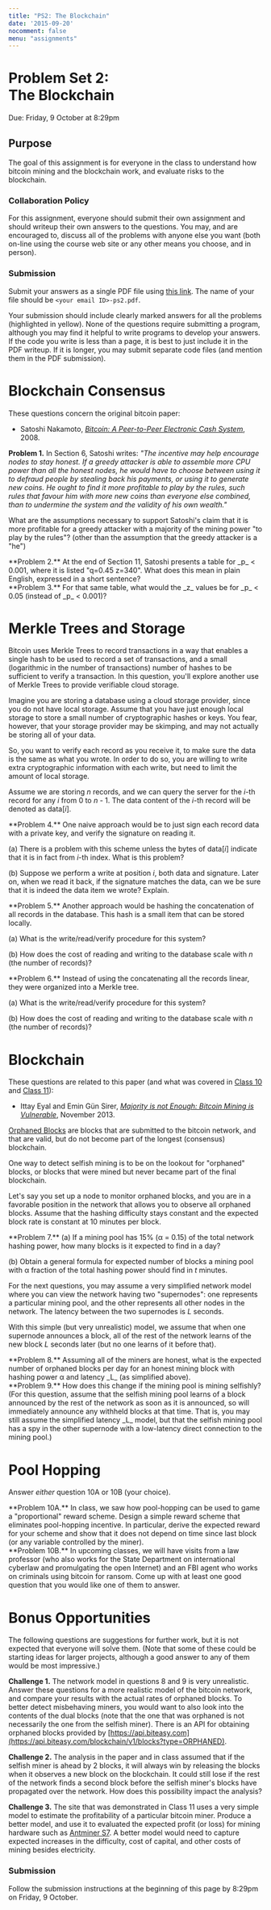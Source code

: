 ```yaml
---
title: "PS2: The Blockchain"
date: '2015-09-20'
nocomment: false
menu: "assignments" 
---
```


# Problem Set 2:<br> The Blockchain

   <div class="due">
Due: Friday, 9 October at 8:29pm
   </div>

## Purpose

The goal of this assignment is for everyone in the class to understand
how bitcoin mining and the blockchain work, and evaluate risks to the blockchain.

<!--more-->

### Collaboration Policy

For this assignment, everyone should submit their own assignment and
should writeup their own answers to the questions.  You may, and are
encouraged to, discuss all of the problems with anyone else you want
(both on-line using the course web site or any other means you choose,
and in person).  

### Submission

Submit your answers as a single PDF file using [this
link](https://www.dropbox.com/request/oar0AQeg4SJRNtdHbcSS).  The name
of your file should be `<your email ID>-ps2.pdf`.

Your submission should include clearly marked answers for all the
problems (highlighted in yellow).  None of the questions require
submitting a program, although you may find it helpful to write programs
to develop your answers.  If the code you write is less than a page, it
is best to just include it in the PDF writeup.  If it is longer, you may
submit separate code files (and mention them in the PDF submission).

# Blockchain Consensus

These questions concern the original bitcoin paper:

- Satoshi Nakamoto, [_Bitcoin: A Peer-to-Peer Electronic Cash
System_](https://bitcoin.org/bitcoin.pdf), 2008. 

   <div class="problem">
**Problem 1.** In Section 6, Satoshi writes:
_"The incentive may help encourage nodes to stay honest. If a greedy
attacker is able to assemble more CPU power than all the honest nodes,
he would have to choose between using it to defraud people by stealing
back his payments, or using it to generate new coins. He ought to find
it more profitable to play by the rules, such rules that favour him with
more new coins than everyone else combined, than to undermine the system
and the validity of his own wealth."_  

What are the assumptions necessary to support Satoshi's claim that it is
more profitable for a greedy attacker with a majority of the mining
power "to play by the rules"? (other than the assumption that the greedy
attacker is a "he")</div>

   <div class="problem"> **Problem 2.** 
    At the end of Section 11, Satoshi presents a table for <span class="math">_p_</span> < 0.001,
    where it is listed "q=0.45 z=340". What does this mean in plain
    English, expressed in a short sentence? 
    </div>

   <div class="problem">**Problem 3.** For that same table, what would
the <span class="math">_z_</span> values be for <span class="math">_p_</span> < 0.05 (instead of _p_ < 0.001)?
   </div>


# Merkle Trees and Storage

Bitcoin uses Merkle Trees to record transactions in a way that enables a
single hash to be used to record a set of transactions, and a small
(logarithmic in the number of transactions) number of hashes to be
sufficient to verify a transaction.  In this question, you'll explore
another use of Merkle Trees to provide verifiable cloud storage.

Imagine you are storing a database using a cloud storage provider, since
you do not have local storage. Assume that you have just enough local
storage to store a small number of cryptographic hashes or keys. You
fear, however, that your storage provider may be skimping, and may not
actually be storing all of your data.

So, you want to verify each record as you receive it, to make sure the
data is the same as what you wrote.  In order to do so, you are willing
to write extra cryptographic information with each write, but need to
limit the amount of local storage.

Assume we are storing <span class="math">_n_</span> records, and we can
query the server for the <span class="math">_i_</span>-th record for any <span class="math">_i_</span> from 0 to <span class="math">_n_ - 1</span>. The
data content of the <span class="math">_i_</span>-th record will be denoted as <span
class="math">data[_i_]</span>.

   <div class="problem"> **Problem 4.** One naive approach would be to
just sign each record data with a private key, and verify the signature
on reading it. 

   (a) There is a problem with this scheme unless the bytes of <span class="math">data[_i_]</span> indicate that it is in fact from <span class="math">_i_</span>-th index. What is this problem?

   (b) Suppose we perform a write at position <span class="math">_i_</span>, both data and signature. Later on, when we read it back, if the signature matches the data, can we be sure that it is indeed the data item we wrote?
  Explain.
</div>

   <div class="problem">**Problem 5.** Another approach would be hashing
  the concatenation of all records in the database. This hash is a small
  item that can be stored locally. 

  (a) What is the write/read/verify procedure for this system?  

  (b) How does the cost of reading and writing to the database scale with <span class="math">_n_</span> (the number of records)?
  </div>

  <div class="problem">**Problem 6.** Instead of using the concatenating all the records linear, they were organized into a Merkle tree.

   (a) What is the write/read/verify procedure for this system?  

  (b) How does the cost of reading and writing to the database scale with <span class="math">_n_</span> (the number of records)?
    </div>

# Blockchain 

These questions are related to this paper (and what was covered in [Class 10](/classes/class10) and [Class 11](/classes/class11)):

- Ittay Eyal and Emin G&uuml;n Sirer, [_Majority is not Enough: Bitcoin
  Mining is Vulnerable_](http://arxiv.org/pdf/1311.0243v5.pdf), November
  2013.

[Orphaned Blocks](https://blockchain.info/orphaned-blocks) are blocks
that are submitted to the bitcoin network, and that are valid, but do
not become part of the longest (consensus) blockchain.

One way to detect selfish mining is to be on the lookout for "orphaned"
blocks, or blocks that were mined but never became part of the final
blockchain. 

Let's say you set up a node to monitor orphaned blocks, and you are in a
favorable position in the network that allows you to observe all
orphaned blocks.  Assume that the hashing difficulty stays constant and
the expected block rate is constant at 10 minutes per block.

   <div class="problem"> **Problem 7.**  
  (a) If a mining pool has 15% (<span class="math">&alpha;</span> = 0.15) of the
  total network hashing power, how many blocks is it expected to find in
  a day? 

  (b) Obtain a general formula for expected number of blocks a mining pool with <span class="math">&alpha;</span> fraction of the total hashing power should find in <span class="math">_t_</span> minutes.
  </div>

For the next questions, you may assume a very simplified network model
where you can view the network having two "supernodes": one represents a
particular mining pool, and the other represents all other nodes in the
network.  The latency between the two supernodes is <span class="math">_L_</span> seconds.

With this simple (but very unrealistic) model, we assume that when one
supernode announces a block, all of the rest of the network learns of
the new block <span class="math">_L_</span> seconds later (but no one
learns of it before that).

  <div class="problem"> **Problem 8.** Assuming all of the miners are
  honest, what is the expected number of orphaned blocks per day for an honest
  mining block with hashing power <span class="math">&alpha;</span> and latency <span class="math">_L_</span> (as simplified
  above).
  </div>

  <div class="problem"> **Problem 9.** How does this change if the
  mining pool is mining selfishly?  (For this question, assume that the
  selfish mining pool learns of a block announced by the rest of the
  network as soon as it is announced, so will immediately announce any
  withheld blocks at that time.  That is, you may still assume the
  simplified latency <span class="math">_L_</span> model, but that the selfish mining pool has a
  spy in the other supernode with a low-latency direct connection to the
  mining pool.)
  </div>

# Pool Hopping

Answer _either_ question 10A or 10B (your choice).

   <div class="problem"> **Problem 10A.** In class, we saw how pool-hopping
can be used to game a "proportional" reward scheme. Design a simple
reward scheme that eliminates pool-hopping incentive. In particular,
derive the expected reward for your scheme and show that it does not
depend on time since last block (or any variable controlled by the
miner).  </div>

   <div class="problem"> **Problem 10B.** In upcoming classes, we will
   have visits from a law professor (who also works for the State
   Department on international cyberlaw and promulgating the open
   Internet) and an FBI agent who works on criminals using bitcoin for
   ransom.  Come up with at least one good question that you would like
   one of them to answer.
   </div>


# Bonus Opportunities

The following questions are suggestions for further work, but it is not
expected that everyone will solve them.  (Note that some of these could
be starting ideas for larger projects, although a good answer to any of
them would be most impressive.)

**Challenge 1.** The network model in questions 8 and 9 is very
  unrealistic.  Answer these questions for a more realistic model of the
  bitcoin network, and compare your results with the actual rates of
  orphaned blocks.  To better detect misbehaving miners, you would want
  to also look into the contents of the dual blocks (note that the one
  that was orphaned is not necessarily the one from the selfish miner).
  There is an API for obtaining orphaned blocks provided by
  [https://api.biteasy.com](https://api.biteasy.com/blockchain/v1/blocks?type=ORPHANED).

**Challenge 2.** The analysis in the paper and in class assumed that if
   the selfish miner is ahead by 2 blocks, it will always win by
   releasing the blocks when it observes a new block on the blockchain.
   It could still lose if the rest of the network finds a second block
   before the selfish miner's blocks have propagated over the network.
   How does this possibility impact the analysis?

**Challenge 3.** The site that was demonstrated in Class 11 uses a very
  simple model to estimate the profitability of a particular bitcoin
  miner.  Produce a better model, and use it to evaluated the expected
  profit (or loss) for mining hardware such as [Antminer
  S7](https://bitmaintech.com/product.htm).  A better model would need
  to capture expected increases in the difficulty, cost of capital, and
  other costs of mining besides electricity.



### Submission

Follow the submission instructions at the beginning of this page by
8:29pm on Friday, 9 October.

